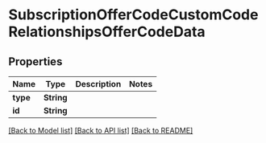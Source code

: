 # SubscriptionOfferCodeCustomCodeRelationshipsOfferCodeData

## Properties
Name | Type | Description | Notes
------------ | ------------- | ------------- | -------------
**type** | **String** |  | 
**id** | **String** |  | 

[[Back to Model list]](../README.md#documentation-for-models) [[Back to API list]](../README.md#documentation-for-api-endpoints) [[Back to README]](../README.md)


